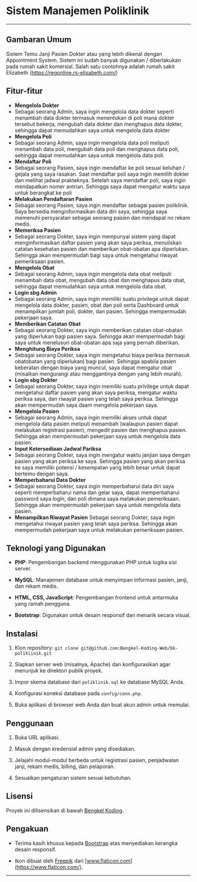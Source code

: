 # Sistem Manajemen Poliklinik

---

## Gambaran Umum
Sistem Temu Janji Pasien Dokter atau yang lebih dikenal dengan Appointment System.
Sistem ini sudah banyak digunakan / diberlakukan pada rumah sakit komersial. Salah satu
contohnya adalah rumah sakit Elizabeth (https://regonline.rs-elisabeth.com/)

## Fitur-fitur

- **Mengelola Dokter**
- Sebagai seorang Admin, saya ingin mengelola data dokter seperti menambah data dokter termasuk menentukan di poli mana dokter tersebut bekerja, mengubah data dokter dan menghapus data dokter, sehingga dapat memudahkan saya untuk mengelola data dokter
- **Mengelola Poli**
- Sebagai seorang Admin, saya ingin mengelola data poli meliputi menambah data poli, mengubah data poli dan menghapus data poli, sehingga dapat memudahkan saya untuk mengelola data poli.
- **Mendaftar Poli**
- Sebagai seorang Pasien, saya ingin mendaftar ke poli sesuai keluhan / gejala yang saya rasakan. Saat mendaftar poli saya ingin memilih dokter dan melihat jadwal prakteknya. Setelah saya mendaftar poli, saya ingin mendapatkan nomer antrian. Sehingga saya dapat mengatur waktu saya untuk berangkat ke poli
- **Melakukan Pendaftaran Pasien**
- Sebagai seorang Pasien, saya ingin mendaftar sebagai pasien poliklinik. Saya bersedia menginformasikan data diri saya, sehingga saya memenuhi persyaratan sebagai seorang pasien dan mendapat no rekam medis.
- **Memeriksa Pasien**
- Sebagai seorang Dokter, saya ingin mempunyai sistem yang dapat menginformasikan daftar pasien yang akan saya periksa, menuliskan catatan kesehatan pasien dan memberikan obat-obatan apa diperlukan. Sehingga akan mempermudah bagi saya untuk mengetahui riwayat pemeriksaan pasien.
- **Mengelola Obat**
- Sebagai seorang Admin, saya ingin mengelola data obat meliputi menambah data obat, mengubah data obat dan menghapus data obat, sehingga dapat memudahkan saya untuk mengelola data obat.
- **Login sbg Admin**
- Sebagai seorang Admin, saya ingin memiliki suatu privilege untuk dapat mengelola data dokter, pasien, obat dan poli serta Dashboard untuk menampilkan jumlah poli, dokter, dan pasien. Sehingga mempermudah pekerjaan saya.
- **Memberikan Catatan Obat**
- Sebagai seorang Dokter, saya ingin memberikan catatan obat-obatan yang diperlukan bagi pasien saya. Sehingga akan mempermudah bagi saya untuk menelusuri obat-obatan apa saja yang pernah diberikan.
- **Menghitung Biaya Periksa**
- Sebagai seorang Dokter, saya ingin mengetahui biaya periksa (termasuk obatobatan yang diperlukan) bagi pasien. Sehingga apabila pasien keberatan dengan biaya yang muncul, saya dapat mengatur obat (misalkan mengurangi atau menggantinya dengan yang lebih murah).
- **Login sbg Dokter**
- Sebagai seorang Dokter, saya ingin memiliki suatu privilege untuk dapat mengetahui daftar pasien yang akan saya periksa, mengatur waktu periksa saya, dan riwayat pasien yang telah saya periksa. Sehingga akan mempermudah saya daam mengelola pekerjaan saya.
- **Mengelola Pasien**
- Sebagai seorang Admin, saya ingin memiliki akses untuk dapat mengelola data pasien meliputi menambah (walaupun pasien dapat melakukan registrasi pasien), mengedit pasien dan menghapus pasien. Sehingga akan mempermudah pekerjaan saya untuk mengelola data pasien.
- **Input Ketersediaan Jadwal Pariksa**
- Sebagai seorang Dokter, saya ingin mengatur waktu janjian saya dengan pasien yang akan periksa ke saya. Sehingga pasien yang akan periksa ke saya memiliki potensi / kesempatan yang lebih besar untuk dapat bertemu dengan saya.
- **Memperbaharui Data Dokter**
- Sebagai seorang Dokter, saya ingin memperbaharui data diri saya seperti memperbaharui nama dan gelar saya, dapat memperbaharui password saya login, dan poli dimana saya melakukan pemeriksaan. Sehingga akan mempermudah
pekerjaan saya untuk mengelola data pasien.
- **Menampilkan Riwayat Pasien**
Sebagai seorang Dokter, saya ingin mengetahui riwayat pasien yang telah saya periksa. Sehingga akan mempermudah pekerjaan saya untuk melakukan pemeriksaan pasien.
## Teknologi yang Digunakan

- **PHP**: Pengembangan backend menggunakan PHP untuk logika sisi server.

- **MySQL**: Manajemen database untuk menyimpan informasi pasien, janji, dan rekam medis.

- **HTML, CSS, JavaScript**: Pengembangan frontend untuk antarmuka yang ramah pengguna.

- **Bootstrap**: Digunakan untuk desain responsif dan menarik secara visual.

## Instalasi

1. Klon repository: `git clone git@github.com:Bengkel-Koding-Web/bk-poliklinik.git`

2. Siapkan server web (misalnya, Apache) dan konfigurasikan agar menunjuk ke direktori publik proyek.

3. Impor skema database dari `poliklinik.sql` ke database MySQL Anda.

4. Konfigurasi koneksi database pada `config/conn.php`.

5. Buka aplikasi di browser web Anda dan buat akun admin untuk memulai.

## Penggunaan

1. Buka URL aplikasi.

2. Masuk dengan kredensial admin yang disediakan.

3. Jelajahi modul-modul berbeda untuk registrasi pasien, penjadwalan janji, rekam medis, billing, dan pelaporan.

4. Sesuaikan pengaturan sistem sesuai kebutuhan.

## Lisensi

Proyek ini dilisensikan di bawah [Bengkel Koding](https://bengkelkoding.dinus.ac.id/).

## Pengakuan

- Terima kasih khusus kepada [Bootstrap](https://getbootstrap.com/) atas menyediakan kerangka desain responsif.

- Ikon dibuat oleh [Freepik](https://www.freepik.com) dari [www.flaticon.com](https://www.flaticon.com/).

--- 
